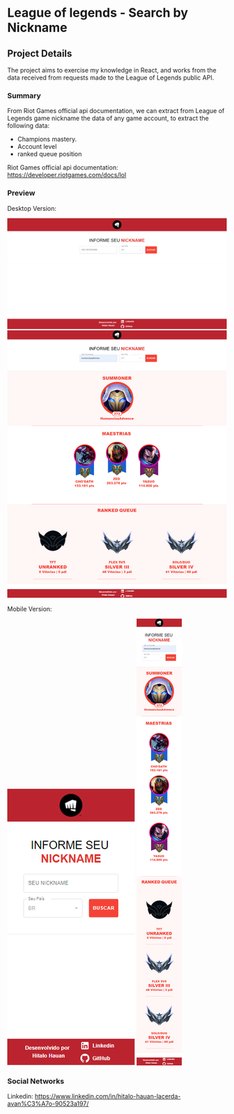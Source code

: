 # League of legends - Search by Nickname

## Project Details

The project aims to exercise my knowledge in React, and works from the data received from requests made to the League of Legends public API.

### Summary

From Riot Games official api documentation, we can extract from League of Legends game nickname the data of any game account, 
to extract the following data:

- Champions mastery.
- Account level
- ranked queue position

Riot Games official api documentation: https://developer.riotgames.com/docs/lol

### Preview

Desktop Version:

![](./public/assets/desktopIni.png)
![](./public/assets/desktopMain.png)

Mobile Version:

![](./public/assets/mobileIni.png)
![](./public/assets/mobileMain.png)

### Social Networks

Linkedin: https://www.linkedin.com/in/hitalo-hauan-lacerda-avan%C3%A7o-90523a197/